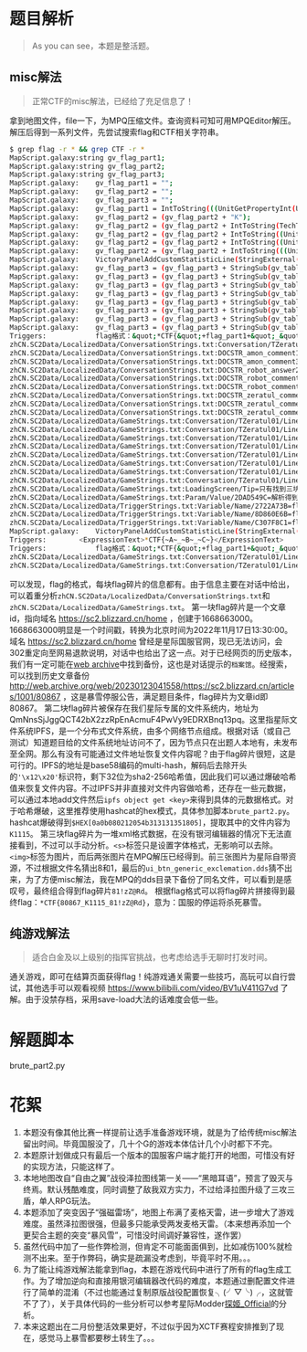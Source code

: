 # 题目解析
> As you can see，本题是整活题。

## misc解法
> 正常CTF的misc解法，已经给了充足信息了！

拿到地图文件，file一下，为MPQ压缩文件。查询资料可知可用MPQEditor解压。
解压后得到一系列文件，先尝试搜索flag和CTF相关字符串。
```bash
$ grep flag -r * && grep CTF -r *
MapScript.galaxy:string gv_flag_part1;
MapScript.galaxy:string gv_flag_part2;
MapScript.galaxy:string gv_flag_part3;
MapScript.galaxy:    gv_flag_part1 = "";
MapScript.galaxy:    gv_flag_part2 = "";
MapScript.galaxy:    gv_flag_part3 = "";
MapScript.galaxy:    gv_flag_part1 = IntToString(((UnitGetPropertyInt(UnitFromId(1), c_unitPropLifeMax, c_unitPropCurrent)+UnitGetPropertyInt(UnitFromId(1), c_unitPropShieldsMax, c_unitPropCurrent))*UnitGetPropertyInt(UnitFromId(1), c_unitPropShieldsMax, c_unitPropCurrent)*UnitGetPropertyInt(UnitFromId(1), c_unitPropShieldsRegen, c_unitPropCurrent)+(UnitGetPropertyInt(UnitFromId(1), c_unitPropLifeMax, c_unitPropCurrent)+UnitGetPropertyInt(UnitFromId(1), c_unitPropShieldsMax, c_unitPropCurrent))*UnitGetPropertyInt(UnitFromId(1), c_unitPropShieldsRegen, c_unitPropCurrent)+(UnitGetPropertyInt(UnitFromId(1), c_unitPropMovementSpeed, c_unitPropCurrent)+UnitGetPropertyInt(UnitFromId(1), c_unitPropLifeRegen, c_unitPropCurrent))*UnitGetPropertyInt(UnitFromId(1), c_unitPropShieldsRegen, c_unitPropCurrent)*10+2*UnitGetPropertyInt(UnitFromId(1), c_unitPropShieldsRegen, c_unitPropCurrent)+UnitGetPropertyInt(UnitFromId(1), c_unitPropMovementSpeed, c_unitPropCurrent)+UnitGetPropertyInt(UnitFromId(1), c_unitPropLifeRegen, c_unitPropCurrent)));
MapScript.galaxy:    gv_flag_part2 = (gv_flag_part2 + "K");
MapScript.galaxy:    gv_flag_part2 = (gv_flag_part2 + IntToString(TechTreeUnitCount(gv_p1_USER, "Zeratul", c_techCountQueuedOrBetter)));
MapScript.galaxy:    gv_flag_part2 = (gv_flag_part2 + IntToString((UnitGetPropertyInt(UnitFromId(1), c_unitPropLifeMax, c_unitPropCurrent)/300)));
MapScript.galaxy:    gv_flag_part2 = (gv_flag_part2 + IntToString((UnitGetPropertyInt(UnitFromId(1), c_unitPropShieldsMax, c_unitPropCurrent)/100)));
MapScript.galaxy:    gv_flag_part2 = (gv_flag_part2 + IntToString(((UnitGetPropertyInt(UnitFromId(1), c_unitPropLifeMax, c_unitPropCurrent)+UnitGetPropertyInt(UnitFromId(1), c_unitPropShieldsMax, c_unitPropCurrent))/80)));
MapScript.galaxy:    VictoryPanelAddCustomStatisticLine(StringExternal("Param/Value/2DAD549C"), StringToText(("*CTF{" + gv_flag_part1 + "_" + gv_flag_part2 + "_" + gv_flag_part3 + "}")));
MapScript.galaxy:    gv_flag_part3 = (gv_flag_part3 + StringSub(gv_table, (UnitGetPropertyInt(UnitFromId(73), c_unitPropLife, c_unitPropCurrent)%71), (UnitGetPropertyInt(UnitFromId(73), c_unitPropLife, c_unitPropCurrent)%71)));
MapScript.galaxy:    gv_flag_part3 = (gv_flag_part3 + StringSub(gv_table, (UnitGetPropertyInt(UnitFromId(329), c_unitPropLife, c_unitPropCurrent)+1), (UnitGetPropertyInt(UnitFromId(329), c_unitPropLife, c_unitPropCurrent)+1)));
MapScript.galaxy:    gv_flag_part3 = (gv_flag_part3 + StringSub(gv_table, (UnitGetPropertyInt(UnitFromId(326), c_unitPropLife, c_unitPropCurrent)/10+13), (UnitGetPropertyInt(UnitFromId(326), c_unitPropLife, c_unitPropCurrent)/10+13)));
MapScript.galaxy:    gv_flag_part3 = (gv_flag_part3 + StringSub(gv_table, ((UnitGetPropertyInt(UnitFromId(1), c_unitPropMovementSpeed, c_unitPropCurrent)+3)*(UnitGetPropertyInt(UnitFromId(1), c_unitPropMovementSpeed, c_unitPropCurrent)+3)), ((UnitGetPropertyInt(UnitFromId(1), c_unitPropMovementSpeed, c_unitPropCurrent)+3)*(UnitGetPropertyInt(UnitFromId(1), c_unitPropMovementSpeed, c_unitPropCurrent)+3))));
MapScript.galaxy:    gv_flag_part3 = (gv_flag_part3 + StringSub(gv_table, (UnitGetPropertyInt(UnitFromId(1560), c_unitPropLife, c_unitPropCurrent)%69), (UnitGetPropertyInt(UnitFromId(1560), c_unitPropLife, c_unitPropCurrent)%69)));
MapScript.galaxy:    gv_flag_part3 = (gv_flag_part3 + StringSub(gv_table, (UnitGetPropertyInt(UnitFromId(1), c_unitPropLifeMax, c_unitPropCurrent)/2-66), (UnitGetPropertyInt(UnitFromId(1), c_unitPropLifeMax, c_unitPropCurrent)/2-66)));
MapScript.galaxy:    gv_flag_part3 = (gv_flag_part3 + StringSub(gv_table, (UnitGetPropertyInt(UnitFromId(1), c_unitPropShieldsMax, c_unitPropCurrent)/2+4), (UnitGetPropertyInt(UnitFromId(1), c_unitPropShieldsMax, c_unitPropCurrent)/2+4)));
MapScript.galaxy:    gv_flag_part3 = (gv_flag_part3 + StringSub(gv_table, (SquareRootI(UnitGetPropertyInt(UnitFromId(192), c_unitPropLife, c_unitPropCurrent))+9), (SquareRootI(UnitGetPropertyInt(UnitFromId(192), c_unitPropLife, c_unitPropCurrent))+9)));
Triggers:            flag格式：&quot;*CTF{&quot;+flag_part1+&quot;_&quot;+flag_part2+&quot;_&quot;+flag_part3+&quot;}&quot;
zhCN.SC2Data/LocalizedData/ConversationStrings.txt:﻿Conversation/TZeratul01/Line00047=flag的第一块碎片！真相很快就会揭开。
zhCN.SC2Data/LocalizedData/ConversationStrings.txt:DOCSTR_amon_comment1=毁灭已然降临！你无法从那里找到任何flag碎片！
zhCN.SC2Data/LocalizedData/ConversationStrings.txt:DOCSTR_amon_comment3=你的助手也离你而去，看你还如何获取flag！
zhCN.SC2Data/LocalizedData/ConversationStrings.txt:DOCSTR_robot_answer2=正在沟通圣堂武士文献馆······已获取第一块flag碎片！
zhCN.SC2Data/LocalizedData/ConversationStrings.txt:DOCSTR_robot_comment1=尊敬的泽拉图大人，您好！雷诺先生派我来协助你解 析flag碎片，希望我们的共同努力能够顺利达成目标。
zhCN.SC2Data/LocalizedData/ConversationStrings.txt:DOCSTR_robot_comment3=正在检索本机缓存，成功命中！已获得第二块flag碎 片！
zhCN.SC2Data/LocalizedData/ConversationStrings.txt:DOCSTR_zeratul_comment1=第一块flag碎片是一个文章id，指向域名https://sc2.blizzard.cn/home，创建于1668663000。
zhCN.SC2Data/LocalizedData/ConversationStrings.txt:DOCSTR_zeratul_comment2=第二块flag碎片被保存在我们星际专属的文件系统 内，地址为QmNnsSjJggQCT42bX2zzRpEnAcmuF4PwVy9EDRXBnq13pq。
zhCN.SC2Data/LocalizedData/ConversationStrings.txt:DOCSTR_zeratul_comment3=不，我已经窥见了最后一块flag碎片。就刻在石头 上。
zhCN.SC2Data/LocalizedData/GameStrings.txt:Conversation/TZeratul01/Line00002=不错，可这些只是flag的碎片。我必须继续寻找 。
zhCN.SC2Data/LocalizedData/GameStrings.txt:Conversation/TZeratul01/Line00005=或许只是只言片语。我无法合成这个flag。但是 我知道有人做得到：*CTF的出题人！
zhCN.SC2Data/LocalizedData/GameStrings.txt:Conversation/TZeratul01/Line00013=你或许能洞悉flag的真义，泽拉图——但你无法逃 脱我们都必须面对的厄运！
zhCN.SC2Data/LocalizedData/GameStrings.txt:Conversation/TZeratul01/Line00027=flag的第二块碎片！任务就要完成了。
zhCN.SC2Data/LocalizedData/GameStrings.txt:Conversation/TZeratul01/Line00046=flag被分为几块残片，保存在不同的圣殿里。我 必须收集它们，再尽快逃脱这个世界。
zhCN.SC2Data/LocalizedData/GameStrings.txt:Conversation/TZeratul01/Line00048=flag的最后一块碎片。上面写着：<n/><IMG path="Assets\Textures\btn-number-8.dds" height="32" width="32" alignment="absolutemiddle"/><IMG path="Assets\Textures\btn-number-1.dds" height="32" width="32" alignment="absolutemiddle"/> <IMG path="Assets\Textures\ui_btn_generic_exclemation.dds" height="32" width="32" alignment="absolutemiddle"/><IMG path="dds\3e5.dds" height="32" width="32" alignment="absolutemiddle"/><IMG path="dds\795.dds" height="32" width="32" alignment="absolutemiddle"/><s val="Kicker_Refinery">R</s><s val="Warning">d</s>
zhCN.SC2Data/LocalizedData/GameStrings.txt:Conversation/TZeratul01/Line00054=凯瑞甘和我都是为flag而来。有了您的帮助，希 望我们能够抢先一步。
zhCN.SC2Data/LocalizedData/GameStrings.txt:Conversation/TZeratul01/Line00064=我无法合成flag碎片。但我知道有人做得到：*CTF的出题人。
zhCN.SC2Data/LocalizedData/GameStrings.txt:LoadingScreen/Tip=只有找到三块flag碎片，才能合成真正的flag。
zhCN.SC2Data/LocalizedData/GameStrings.txt:Param/Value/2DAD549C=解析得到flag
zhCN.SC2Data/LocalizedData/TriggerStrings.txt:Variable/Name/2722A73B=flag_part3
zhCN.SC2Data/LocalizedData/TriggerStrings.txt:Variable/Name/8D860E6B=flag_part1
zhCN.SC2Data/LocalizedData/TriggerStrings.txt:Variable/Name/C307F8C1=flag_part2
MapScript.galaxy:    VictoryPanelAddCustomStatisticLine(StringExternal("Param/Value/2DAD549C"), StringToText(("*CTF{" + gv_flag_part1 + "_" + gv_flag_part2 + "_" + gv_flag_part3 + "}")));
Triggers:        <ExpressionText>*CTF{~A~_~B~_~C~}</ExpressionText>
Triggers:            flag格式：&quot;*CTF{&quot;+flag_part1+&quot;_&quot;+flag_part2+&quot;_&quot;+flag_part3+&quot;}&quot;
zhCN.SC2Data/LocalizedData/GameStrings.txt:Conversation/TZeratul01/Line00005=或许只是只言片语。我无法合成这个flag。但是 我知道有人做得到：*CTF的出题人！
zhCN.SC2Data/LocalizedData/GameStrings.txt:Conversation/TZeratul01/Line00064=我无法合成flag碎片。但我知道有人做得到：*CTF的出题人。
```
可以发现，flag的格式，每块flag碎片的信息都有。由于信息主要在对话中给出，可以着重分析`zhCN.SC2Data/LocalizedData/ConversationStrings.txt`和`zhCN.SC2Data/LocalizedData/GameStrings.txt`。
第一块flag碎片是一个文章id，指向域名 https://sc2.blizzard.cn/home ，创建于1668663000。1668663000明显是一个时间戳，转换为北京时间为2022年11月17日13:30:00。域名 https://sc2.blizzard.cn/home 曾经是星际国服官网，现已无法访问，会302重定向至网易退款说明，对话中也给出了这一点。对于已经网页的历史版本，我们有一定可能在[web archive](http://web.archive.org/)中找到备份，这也是对话提示的`档案馆`。经搜索，可以找到历史文章备份 http://web.archive.org/web/20230123041558/https://sc2.blizzard.cn/articles/1001/80867 ，这是暴雪停服公告，满足题目条件，flag碎片为文章id即80867。
第二块flag碎片被保存在我们星际专属的文件系统内，地址为QmNnsSjJggQCT42bX2zzRpEnAcmuF4PwVy9EDRXBnq13pq。这里指星际文件系统IPFS，是一个分布式文件系统，由多个网络节点组成。根据对话（或自己测试）知道题目给的文件系统地址访问不了，因为节点只在出题人本地有，未发布至全网。那么有没有可能通过文件地址恢复文件内容呢？由于flag碎片很短，这是可行的。IPFS的地址是base58编码的multi-hash，解码后去除开头的`'\x12\x20'`标识符，剩下32位为sha2-256哈希值，因此我们可以通过爆破哈希值来恢复文件内容。不过IPFS并非直接对文件内容做哈希，还存在一些元数据，可以通过本地add文件然后`ipfs object get <key>`来得到具体的元数据格式。对于哈希爆破，这里推荐使用hashcat的hex模式，具体参加脚本`brute_part2.py`。hashcat爆破得到`$HEX[0a0b080212054b313131351805]`，提取其中的文件内容为`K1115`。
第三块flag碎片为一堆xml格式数据，在没有银河编辑器的情况下无法直接看到，不过可以手动分析。`<s>`标签只是设置字体格式，无影响可以去除。`<img>`标签为图片，而后两张图片在MPQ解压已经得到。前三张图片为星际自带资源，不过根据文件名猜出8和1，最后的`ui_btn_generic_exclemation.dds`猜不出来，为了方便misc解法，我在MPQ的dds目录下备份了同名文件，可以看到是感叹号，最终组合得到flag碎片`81!zZ@Rd`。
根据flag格式可以将flag碎片拼接得到最终flag：`*CTF{80867_K1115_81!zZ@Rd}`，意为：国服的停运将杀死暴雪。


## 纯游戏解法
> 适合白金及以上级别的指挥官挑战，也考虑给选手无聊时打发时间。

通关游戏，即可在结算页面获得flag！纯游戏通关需要一些技巧，高玩可以自行尝试，其他选手可以观看视频 https://www.bilibili.com/video/BV1uV411G7vd 了解。由于没禁存档，采用save-load大法的话难度会低一些。

# 解题脚本
brute_part2.py

# 花絮
1. 本题没有像其他比赛一样提前让选手准备游戏环境，就是为了给传统misc解法留出时间。毕竟国服没了，几十个G的游戏本体估计几个小时都下不完。
2. 本题原计划做成只有最后一个版本的国服客户端才能打开的地图，可惜没有好的实现方法，只能这样了。
3. 本地地图改自“自由之翼”战役泽拉图线第一关——“黑暗耳语”，预言了毁灭与终焉。默认残酷难度，同时调整了敌我双方实力，不过给泽拉图升级了三攻三盾，单人RPG玩法。
4. 本题添加了突变因子“强磁雷场”，地图上布满了麦格天雷，进一步增大了游戏难度。虽然泽拉图很强，但最多只能承受两发麦格天雷。（本来想再添加一个更契合主题的突变“暴风雪”，可惜没时间调好兼容性，遂作罢）
5. 虽然代码中加了一些作弊检测，但肯定不可能面面俱到，比如减伤100%就检测不出来。至于作弊码，确实是疏漏没考虑到，毕竟平时不用。。。
6. 为了能让纯游戏解法能拿到flag，本题在游戏代码中进行了所有的flag生成工作。为了增加逆向和直接用银河编辑器改代码的难度，本题通过删配置文件进行了简单的混淆（不过也能通过复制原版战役配置恢复╮(╯▽╰)╭，这就管不了了），关于具体代码的一些分析可以参考星际Modder[探姬_Official](https://www.bilibili.com/video/BV1hp4y1G7uc)的分析。
7. 本来这题出在二月份整活效果更好，不过似乎因为XCTF赛程安排推到了现在，感觉马上暴雪都要秽土转生了。。。
